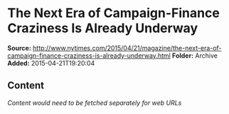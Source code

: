# The Next Era of Campaign-Finance Craziness Is Already Underway

**Source:** http://www.nytimes.com/2015/04/21/magazine/the-next-era-of-campaign-finance-craziness-is-already-underway.html
**Folder:** Archive
**Added:** 2015-04-21T19:20:04




## Content
*Content would need to be fetched separately for web URLs*
